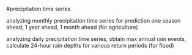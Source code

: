 #precipitation time series

analyzing monthly precipitation time series for prediction one season ahead, 1 year ahead, 1 month ahead (for agriculture)

analyzing daily precipitation time series, obtain max annual rain events, calculate 24-hour rain depths for various return periods (for flood)
